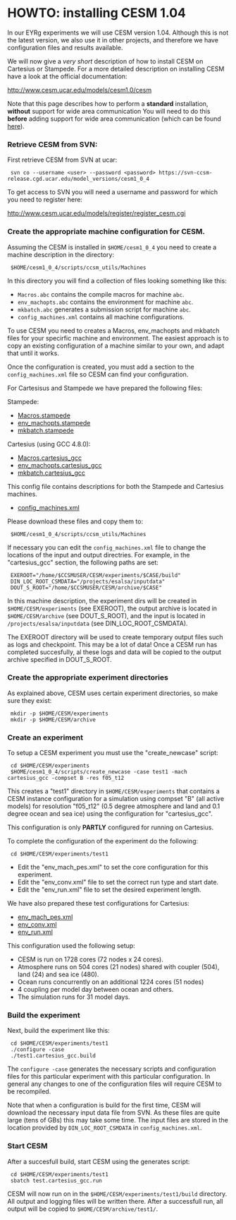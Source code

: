 HOWTO: installing CESM 1.04
============================

In our EYRg experiments we will use CESM version 1.04. Although this is not the latest version, we also use 
it in other projects, and therefore we have configuration files and results available. 

We will now give a _very short_ description of how to install CESM on Cartesius or Stampede. For a more detailed 
description on installing CESM have a look at the official documentation:

<http://www.cesm.ucar.edu/models/cesm1.0/cesm>

Note that this page describes how to perform a __standard__ installation, __without__ support for wide area 
communication You will need to do this __before__ adding support for wide area communication (which can be 
found [here](https://github.com/jmaassen/EYRg-wiki/blob/master/howtos/CESM_eSalsaMPI.md)).

### Retrieve CESM from SVN:

First retrieve CESM from SVN at ucar: 

     svn co --username <user> --password <password> https://svn-ccsm-release.cgd.ucar.edu/model_versions/cesm1_0_4

To get access to SVN you will need a username and password for which you need to register here:

<http://www.cesm.ucar.edu/models/register/register_cesm.cgi>

### Create the appropriate machine configuration for CESM.

Assuming the CESM is installed in `$HOME/cesm1_0_4` you need to create a machine
description in the directory:

     $HOME/cesm1_0_4/scripts/ccsm_utils/Machines

In this directory you will find a collection of files looking something like this:

- `Macros.abc` contains the compile macros for machine `abc`.
- `env_machopts.abc` contains the environment for machine `abc`.
- `mkbatch.abc` generates a submission script for machine `abc`.
- `config_machines.xml` contains all machine configurations. 

To use CESM you need to creates a Macros, env_machopts and mkbatch files for your 
specirfic machine and environment. The easiest approach is to copy an existing 
configuration of a machine similar to your own, and adapt that until it works. 

Once the configuration is created, you must add a section to the `config_machines.xml`
file so CESM can find your configuration.

For Cartesisus and Stampede we have prepared the following files:

Stampede:

- [Macros.stampede](https://github.com/jmaassen/EYRg-wiki/blob/master/configs/Macros.stampede)
- [env_machopts.stampede](https://github.com/jmaassen/EYRg-wiki/blob/master/configs/env_machopts.stampede)
- [mkbatch.stampede](https://github.com/jmaassen/EYRg-wiki/blob/master/configs/mkbatch.stampede)

Cartesius (using GCC 4.8.0): 

- [Macros.cartesius_gcc](https://github.com/jmaassen/EYRg-wiki/blob/master/configs/Macros.cartesius_gcc)
- [env_machopts.cartesius_gcc](https://github.com/jmaassen/EYRg-wiki/blob/master/configs/env_machopts.cartesius_gcc)
- [mkbatch.cartesius_gcc](https://github.com/jmaassen/EYRg-wiki/blob/master/configs/mkbatch.cartesius_gcc)

This config file contains descriptions for both the Stampede and Cartesius machines.

- [config_machines.xml](https://github.com/jmaassen/EYRg-wiki/blob/master/configs/config_machines.xml)

Please download these files and copy them to:

     $HOME/cesm1_0_4/scripts/ccsm_utils/Machines

If necessary you can edit the `config_machines.xml` file to change the locations of the input and output 
directries. For example, in the "cartesius_gcc" section, the following paths are set:

     EXEROOT="/home/$CCSMUSER/CESM/experiments/$CASE/build"
     DIN_LOC_ROOT_CSMDATA="/projects/esalsa/inputdata"
     DOUT_S_ROOT="/home/$CCSMUSER/CESM/archive/$CASE"

In this machine description, the experiment dirs will be created in `$HOME/CESM/experiments` 
(see EXEROOT), the output archive is located in `$HOME/CESM/archive` (see DOUT_S_ROOT), and the input
is located in `/projects/esalsa/inputdata` (see DIN_LOC_ROOT_CSMDATA). 

The EXEROOT directory will be used to create temporary output files such as logs and checkpoint. 
This may be a lot of data! Once a CESM run has completed succesfully, al these logs and data will
be copied to the output archive specified in DOUT_S_ROOT.

### Create the appropriate experiment directories

As explained above, CESM uses certain experiment directories, so make sure they exist:

     mkdir -p $HOME/CESM/experiments
     mkdir -p $HOME/CESM/archive

### Create an experiment

To setup a CESM experiment you must use the "create_newcase" script:

     cd $HOME/CESM/experiments
     $HOME/cesm1_0_4/scripts/create_newcase -case test1 -mach cartesius_gcc -compset B -res f05_t12

This creates a "test1" directory in `$HOME/CESM/experiments` that contains a CESM instance configuration 
for a simulation using compset "B" (all active models) for resolution "f05_t12" (0.5 degree atmosphere
and land and 0.1 degree ocean and sea ice) using the configuration for "cartesius_gcc".

This configuration is only __PARTLY__ configured for running on Cartesius.

To complete the configuration of the experiment do the following:
   
     cd $HOME/CESM/experiments/test1

- Edit the "env_mach_pes.xml" to set the core configuration for this experiment. 
- Edit the "env_conv.xml" file to set the correct run type and start date.  
- Edit the "env_run.xml" file to set the desired experiment length.

We have also prepared these test configurations for Cartesius:

- [env_mach_pes.xml](https://github.com/jmaassen/EYRg-wiki/blob/master/configs/cartesius-1m/env_mach_pes.xml)
- [env_conv.xml](https://github.com/jmaassen/EYRg-wiki/blob/master/configs/cartesius-1m/env_conf.xml)
- [env_run.xml](https://github.com/jmaassen/EYRg-wiki/blob/master/configs/cartesius-1m/env_run.xml)

This configuration used the following setup:

- CESM is run on 1728 cores (72 nodes x 24 cores).
- Atmosphere runs on 504 cores (21 nodes) shared with coupler (504), land (24) and sea ice (480).
- Ocean runs concurrently on an additional 1224 cores (51 nodes)
- 4 coupling per model day between ocean and others. 
- The simulation runs for 31 model days. 


### Build the experiment

Next, build the experiment like this:

     cd $HOME/CESM/experiments/test1
     ./configure -case
     ./test1.cartesius_gcc.build 

The `configure -case` generates the necessary scripts and configuration files for this 
particular experiment with this particular configuration. In general any changes to one of 
the configuration files will require CESM to be recompiled.

Note that when a configuration is build for the first time, CESM will download the necessary 
input data file from SVN. As these files are quite large (tens of GBs) this may take some time. 
The input files are stored in the location provided by `DIN_LOC_ROOT_CSMDATA` in 
`config_machines.xml`.

### Start CESM 

After a succesfull build, start CESM using the generates script:

     cd $HOME/CESM/experiments/test1
     sbatch test.cartesius_gcc.run

CESM will now run on in the `$HOME/CESM/experiments/test1/build` directory. All output and 
logging files will be written there. After a successfull run, all output will be copied to 
`$HOME/CESM/archive/test1/`.













